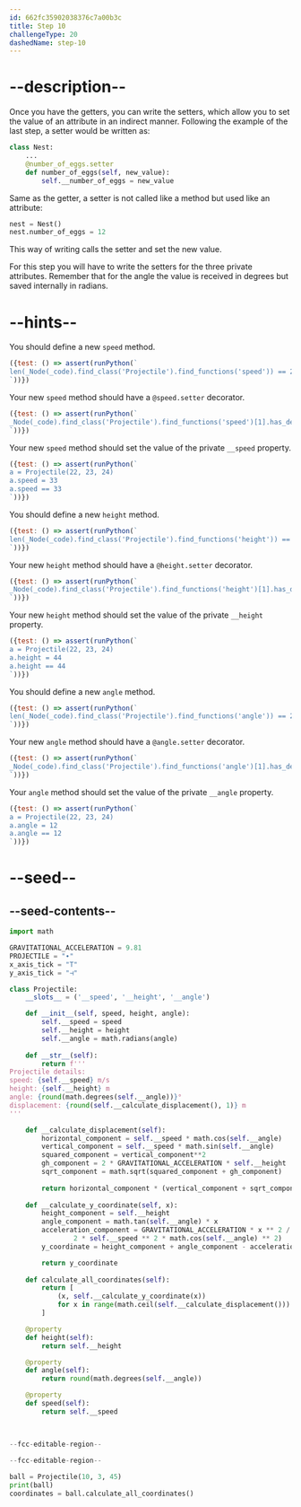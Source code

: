 ```yaml
---
id: 662fc35902038376c7a00b3c
title: Step 10
challengeType: 20
dashedName: step-10
---
```


# --description--

Once you have the getters, you can write the setters, which allow you to set the value of an attribute in an indirect manner.
Following the example of the last step, a setter would be written as:

```py
class Nest:
    ...
    @number_of_eggs.setter
    def number_of_eggs(self, new_value):
        self.__number_of_eggs = new_value
```

Same as the getter, a setter is not called like a method but used like an attribute:

```py
nest = Nest()
nest.number_of_eggs = 12
```

This way of writing calls the setter and set the new value.

For this step you will have to write the setters for the three private attributes. Remember that for the angle the value is received in degrees but saved internally in radians.

# --hints--

You should define a new `speed` method.

```js
({test: () => assert(runPython(`
len(_Node(_code).find_class('Projectile').find_functions('speed')) == 2
`))})
```

Your new `speed` method should have a `@speed.setter` decorator.

```js
({test: () => assert(runPython(`
_Node(_code).find_class('Projectile').find_functions('speed')[1].has_decorators('speed.setter')
`))})
```

Your new `speed` method should set the value of the private `__speed` property.

```js
({test: () => assert(runPython(`
a = Projectile(22, 23, 24)
a.speed = 33
a.speed == 33
`))})
```

You should define a new `height` method.

```js
({test: () => assert(runPython(`
len(_Node(_code).find_class('Projectile').find_functions('height')) == 2
`))})
```

Your new `height` method should have a `@height.setter` decorator.

```js
({test: () => assert(runPython(`
_Node(_code).find_class('Projectile').find_functions('height')[1].has_decorators('height.setter')
`))})
```

Your new `height` method should set the value of the private `__height` property.

```js
({test: () => assert(runPython(`
a = Projectile(22, 23, 24)
a.height = 44
a.height == 44
`))})
```

You should define a new `angle` method.

```js
({test: () => assert(runPython(`
len(_Node(_code).find_class('Projectile').find_functions('angle')) == 2
`))})
```

Your new `angle` method should have a `@angle.setter` decorator.

```js
({test: () => assert(runPython(`
_Node(_code).find_class('Projectile').find_functions('angle')[1].has_decorators('angle.setter')
`))})
```

Your `angle` method should set the value of the private `__angle` property.

```js
({test: () => assert(runPython(`
a = Projectile(22, 23, 24)
a.angle = 12
a.angle == 12
`))})
```

# --seed--

## --seed-contents--

```py
import math

GRAVITATIONAL_ACCELERATION = 9.81
PROJECTILE = "∙"
x_axis_tick = "T"
y_axis_tick = "⊣"

class Projectile:
    __slots__ = ('__speed', '__height', '__angle')

    def __init__(self, speed, height, angle):
        self.__speed = speed
        self.__height = height
        self.__angle = math.radians(angle)
        
    def __str__(self):
        return f'''
Projectile details:
speed: {self.__speed} m/s
height: {self.__height} m
angle: {round(math.degrees(self.__angle))}°
displacement: {round(self.__calculate_displacement(), 1)} m
'''

    def __calculate_displacement(self):
        horizontal_component = self.__speed * math.cos(self.__angle)
        vertical_component = self.__speed * math.sin(self.__angle)
        squared_component = vertical_component**2
        gh_component = 2 * GRAVITATIONAL_ACCELERATION * self.__height
        sqrt_component = math.sqrt(squared_component + gh_component)
        
        return horizontal_component * (vertical_component + sqrt_component) / GRAVITATIONAL_ACCELERATION
        
    def __calculate_y_coordinate(self, x):
        height_component = self.__height
        angle_component = math.tan(self.__angle) * x
        acceleration_component = GRAVITATIONAL_ACCELERATION * x ** 2 / (
                2 * self.__speed ** 2 * math.cos(self.__angle) ** 2)
        y_coordinate = height_component + angle_component - acceleration_component

        return y_coordinate
    
    def calculate_all_coordinates(self):
        return [
            (x, self.__calculate_y_coordinate(x))
            for x in range(math.ceil(self.__calculate_displacement()))
        ]

    @property
    def height(self):
        return self.__height

    @property
    def angle(self):
        return round(math.degrees(self.__angle))

    @property
    def speed(self):
        return self.__speed


        
--fcc-editable-region--
    
--fcc-editable-region--

ball = Projectile(10, 3, 45)
print(ball)
coordinates = ball.calculate_all_coordinates()
   
```
